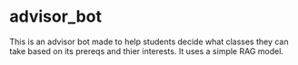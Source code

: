 # advisor_bot
This is an advisor bot made to help students decide what classes they can take based on its prereqs and thier interests. It uses a simple RAG model.
